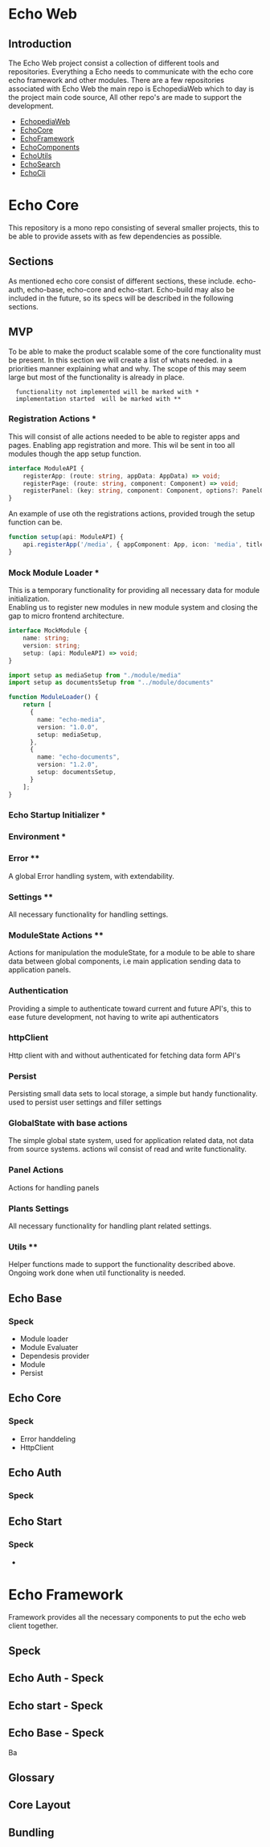 # Echo Web

## Introduction

The Echo Web project consist a collection of different tools and repositories. Everything a Echo needs to
communicate with the echo core echo framework and other modules. There are a few repositories associated with
Echo Web the main repo is EchopediaWeb which to day is the project main code source, All other repo's are
made to support the development.

-   [EchopediaWeb](https://github.com/equinor/EchopediaWeb)
-   [EchoCore](https://github.com/equinor/EchoCore)
-   [EchoFramework](https://github.com/equinor/EchoFramework)
-   [EchoComponents](https://github.com/equinor/EchoComponents)
-   [EchoUtils](https://github.com/equinor/EchoUtils)
-   [EchoSearch](https://github.com/equinor/EchoSearch)
-   [EchoCli](https://github.com/equinor/EchoCli)

# Echo Core

This repository is a mono repo consisting of several smaller projects, this to be able to provide assets with
as few dependencies as possible.

## Sections

As mentioned echo core consist of different sections, these include. echo-auth, echo-base, echo-core and echo-start.
Echo-build may also be included in the future, so its specs will be described in the following sections.

## MVP

To be able to make the product scalable some of the core functionality must be present.
In this section we will create a list of whats needed. in a priorities manner explaining what and why. The scope of this may seem large but most of the functionality is already in place.

```
  functionality not implemented will be marked with *
  implementation started  will be marked with **
```

### Registration Actions \*

This will consist of alle actions needed to be able to register apps and pages. Enabling app registration and more. This wil be sent in too all modules though the app setup function.

```ts
interface ModuleAPI {
    registerApp: (route: string, appData: AppData) => void;
    registerPage: (route: string, component: Component) => void;
    registerPanel: (key: string, component: Component, options?: PanelOptions) => void;
}
```

An example of use oth the registrations actions, provided trough the setup function can be.

```ts
function setup(api: ModuleAPI) {
    api.registerApp('/media', { appComponent: App, icon: 'media', title: 'Echo Media' });
}
```

### Mock Module Loader \*

This is a temporary functionality for providing all necessary data for module initialization.  
Enabling us to register new modules in new module system and closing the gap to micro frontend architecture.

```ts
interface MockModule {
    name: string;
    version: string;
    setup: (api: ModuleAPI) => void;
}
```

```ts
import setup as mediaSetup from "./module/media"
import setup as documentsSetup from "../module/documents"

function ModuleLoader() {
    return [
      {
        name: "echo-media",
        version: "1.0.0",
        setup: mediaSetup,
      },
      {
        name: "echo-documents",
        version: "1.2.0",
        setup: documentsSetup,
      }
    ];
}
```

### Echo Startup Initializer \*

### Environment \*

### Error \*\*

A global Error handling system, with extendability.

### Settings \*\*

All necessary functionality for handling settings.

### ModuleState Actions \*\*

Actions for manipulation the moduleState, for a module to be able to share data between global components, i.e main application sending data to application panels.

### Authentication

Providing a simple to authenticate toward current and future API's, this to ease future development, not having to write api authenticators

### httpClient

Http client with and without authenticated for fetching data form API's

### Persist

Persisting small data sets to local storage, a simple but handy functionality.
used to persist user settings and filler settings

### GlobalState with base actions

The simple global state system, used for application related data, not data from source systems.
actions wil consist of read and write functionality.

### Panel Actions

Actions for handling panels

### Plants Settings

All necessary functionality for handling plant related settings.

### Utils \*\*

Helper functions made to support the functionality described above.
Ongoing work done when util functionality is needed.

## Echo Base

### Speck

-   Module loader
-   Module Evaluater
-   Dependesis provider
-   Module
-   Persist

## Echo Core

### Speck

-   Error handdeling
-   HttpClient

## Echo Auth

### Speck

## Echo Start

### Speck

-

# Echo Framework

Framework provides all the necessary components to put the echo web client together.

## Speck

## Echo Auth - Speck

## Echo start - Speck

## Echo Base - Speck

Ba

## Glossary

## Core Layout

## Bundling
